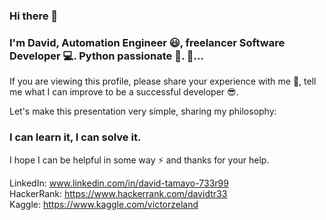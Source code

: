 ### Hi there 👋
### I'm David, Automation Engineer :smiley:, freelancer Software Developer :computer:. Python passionate :snake:.  :rocket:...

If you are viewing this profile, please share your experience with me :pray:, tell me what I can improve to be a successful developer :sunglasses:.

Let's make this presentation very simple, sharing my philosophy: 
### I can learn it, I can solve it.

I hope I can be helpful in some way :zap: and thanks for your help.

LinkedIn: www.linkedin.com/in/david-tamayo-733r99 </br>
HackerRank: https://www.hackerrank.com/davidtr33 </br>
Kaggle: https://www.kaggle.com/victorzeland


